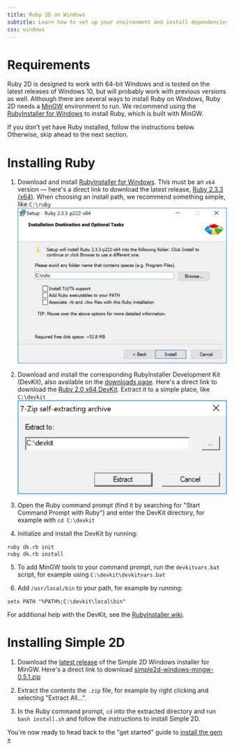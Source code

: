 ```yaml
---
title: Ruby 2D on Windows
subtitle: Learn how to set up your environment and install dependencies
css: windows
---
```


# Requirements

Ruby 2D is designed to work with 64-bit Windows and is tested on the latest releases of Windows 10, but will probably work with previous versions as well. Although there are several ways to install Ruby on Windows, Ruby 2D needs a [MinGW](http://www.mingw.org) environment to run. We recommend using the [RubyInstaller for Windows](https://rubyinstaller.org) to install Ruby, which is built with MinGW.

If you don't yet have Ruby installed, follow the instructions below. Otherwise, skip ahead to the next section.

# Installing Ruby

1. Download and install [RubyInstaller for Windows](https://rubyinstaller.org/downloads). This must be an `x64` version — here's a direct link to download the latest release, [Ruby 2.3.3 (x64)](https://dl.bintray.com/oneclick/rubyinstaller/rubyinstaller-2.3.3-x64.exe). When choosing an install path, we recommend something simple, like `C:\ruby`
![RubyInstaller](/assets/img/rubyinstaller.png)

2. Download and install the corresponding RubyInstaller Development Kit (DevKit), also available on the [downloads page](https://rubyinstaller.org/downloads). Here's a direct link to download the [Ruby 2.0 x64 DevKit](https://dl.bintray.com/oneclick/rubyinstaller/DevKit-mingw64-64-4.7.2-20130224-1432-sfx.exe). Extract it to a simple place, like `C:\devkit`
![RubyInstaller DevKit](/assets/img/devkit-1.png)

3. Open the Ruby command prompt (find it by searching for "Start Command Prompt with Ruby") and enter the DevKit directory, for example with `cd C:\devkit`

4. Initialize and install the DevKit by running:
```
ruby dk.rb init
ruby dk.rb install
```

5. To add MinGW tools to your command prompt, run the `devkitvars.bat` script, for example using `C:\devkit\devkitvars.bat`

6. Add `/usr/local/bin` to your path, for example by running:
```
setx PATH "%PATH%;C:\devkit\local\bin"
```

For additional help with the DevKit, see the [RubyInstaller wiki](https://github.com/oneclick/rubyinstaller/wiki/Development-Kit).

# Installing Simple 2D

1. Download the [latest release](https://github.com/simple2d/simple2d/releases/tag/v0.5.1) of the Simple 2D Windows installer for MinGW. Here's a direct link to download [simple2d-windows-mingw-0.5.1.zip](https://github.com/simple2d/simple2d/releases/download/v0.5.1/simple2d-windows-mingw-0.5.1.zip)

2. Extract the contents the `.zip` file, for example by right clicking and selecting "Extract All...".

3. In the Ruby command prompt, `cd` into the extracted directory and run `bash install.sh` and follow the instructions to install Simple 2D.

You're now ready to head back to the "get started" guide to [install the gem »](/learn/get-started/#install-the-gem)
